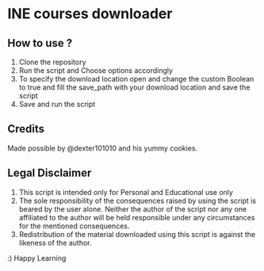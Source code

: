 # INE courses downloader

## How to use ?

1. Clone the repository
2. Run the script and Choose options accordingly
3. To specify the download location open and change the custom Boolean to true and fill the save_path with your download location and save the script
4. Save and run the script

## Credits
Made possible by @dexter101010 and his yummy cookies.

## Legal Disclaimer
1. This script is intended only for Personal and Educational use only
2. The sole responsibility of the consequences raised by using the script is beared by the user alone. Neither the author of the script nor any one affiliated to the author will be held responsible under any circumstances for the mentioned consequences.
3. Redistribution of the material downloaded using this script is against the likeness of the author.

:) Happy Learning
 